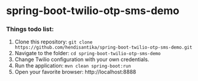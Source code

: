 # spring-boot-twilio-otp-sms-demo

### Things todo list:

1. Clone this repository: `git clone https://github.com/hendisantika/spring-boot-twilio-otp-sms-demo.git`
2. Navigate to the folder: `cd spring-boot-twilio-otp-sms-demo`
3. Change Twilio configuration with your own credentials.
4. Run the application: `mvn clean spring-boot:run`
5. Open your favorite browser: http://localhost:8888
